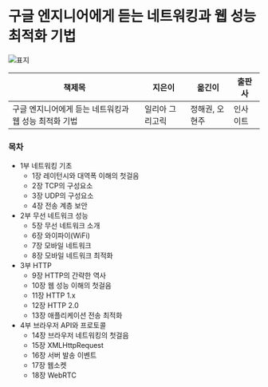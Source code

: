 # 구글 엔지니어에게 듣는 네트워킹과 웹 성능 최적화 기법

![표지](https://github.com/ThreeSnakes/TIL/tree/master/Book/%EB%84%A4%ED%8A%B8%EC%9B%8C%ED%82%B9%EA%B3%BC%20%EC%9B%B9%20%EC%84%B1%EB%8A%A5%20%EC%B5%9C%EC%A0%81%ED%99%94%20%EA%B8%B0%EB%B2%95/images/book.jpg)

|책제목|지은이|옮긴이|출판사|
|-----|-----|-----|-----|
|구글 엔지니어에게 듣는 네트워킹과 웹 성능 최적화 기법|일리아 그리고릭|정해권, 오현주|인사이트|

### 목차
- 1부 네트워킹 기초
    - 1장 레이턴시와 대역폭 이해의 첫걸음
    - 2장 TCP의 구성요소
    - 3장 UDP의 구성요소
    - 4장 전송 계층 보안
- 2부 무선 네트워크 성능
    - 5장 무선 네트워크 소개
    - 6장 와이파이(WiFi)
    - 7장 모바일 네트워크
    - 8장 모바일 네트워크 최적화
- 3부 HTTP
    - 9장 HTTP의 간략한 역사
    - 10장 웹 성능 이해의 첫걸음
    - 11장 HTTP 1.x
    - 12장 HTTP 2.0
    - 13장 애플리케이션 전송 최적화
- 4부 브라우저 API와 프로토콜
    - 14장 브라우저 네트워킹의 첫걸음
    - 15장 XMLHttpRequest
    - 16장 서버 발송 이벤트
    - 17장 웹소켓
    - 18장 WebRTC